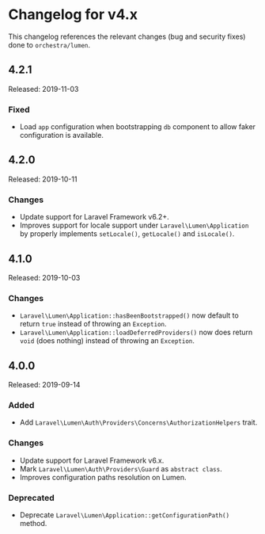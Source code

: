 # Changelog for v4.x

This changelog references the relevant changes (bug and security fixes) done to `orchestra/lumen`.

## 4.2.1

Released: 2019-11-03

### Fixed

* Load `app` configuration when bootstrapping `db` component to allow faker configuration is available.

## 4.2.0

Released: 2019-10-11

### Changes

* Update support for Laravel Framework v6.2+.
* Improves support for locale support under `Laravel\Lumen\Application` by properly implements `setLocale()`, `getLocale()` and `isLocale()`.

## 4.1.0

Released: 2019-10-03

### Changes

* `Laravel\Lumen\Application::hasBeenBootstrapped()` now default to return `true` instead of throwing an `Exception`.
* `Laravel\Lumen\Application::loadDeferredProviders()` now does return `void` (does nothing) instead of throwing an `Exception`.

## 4.0.0

Released: 2019-09-14

### Added

* Add `Laravel\Lumen\Auth\Providers\Concerns\AuthorizationHelpers` trait.

### Changes

* Update support for Laravel Framework v6.x.
* Mark `Laravel\Lumen\Auth\Providers\Guard` as `abstract class`.
* Improves configuration paths resolution on Lumen.

### Deprecated

* Deprecate `Laravel\Lumen\Application::getConfigurationPath()` method.

